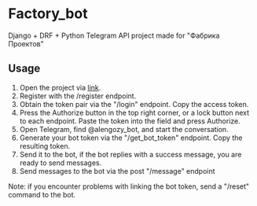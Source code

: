 # Factory_bot

Django + DRF + Python Telegram API project made for "Фабрика Проектов"

## Usage
1. Open the project via [link](https://octopus-app-c2c2f.ondigitalocean.app/api/docs).
2. Register with the /register endpoint.
3. Obtain the token pair via the "/login" endpoint. Copy the access token.
4. Press the Authorize button in the top right corner, or a lock button next to each endpoint. Paste the token into the field and press Authorize.
5. Open Telegram, find @alengozy_bot, and start the conversation. 
6. Generate your bot token via the "/get_bot_token" endpoint. Copy the resulting token.
7. Send it to the bot, if the bot replies with a success message, you are ready to send messages.
8. Send messages to the bot via the post "/message" endpoint

Note: if you encounter problems with linking the bot token, send a "/reset" command to the bot.
